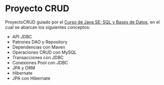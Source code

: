 # Proyecto CRUD

ProyectoCRUD guiado por el [Curso de Java SE: SQL y Bases de Datos](https://platzi.com/cursos/java-sql/), en el cual se abarcan los siguientes conceptos:

* API JDBC
* Patrones DAO y Repository
* Dependencias con Maven
* Operaciones CRUD con MySQL
* Transacciones con JDBC
* Conexiones Pool con JDBC
* JPA y ORM
* Hibernate
* JPA con Hibernate
